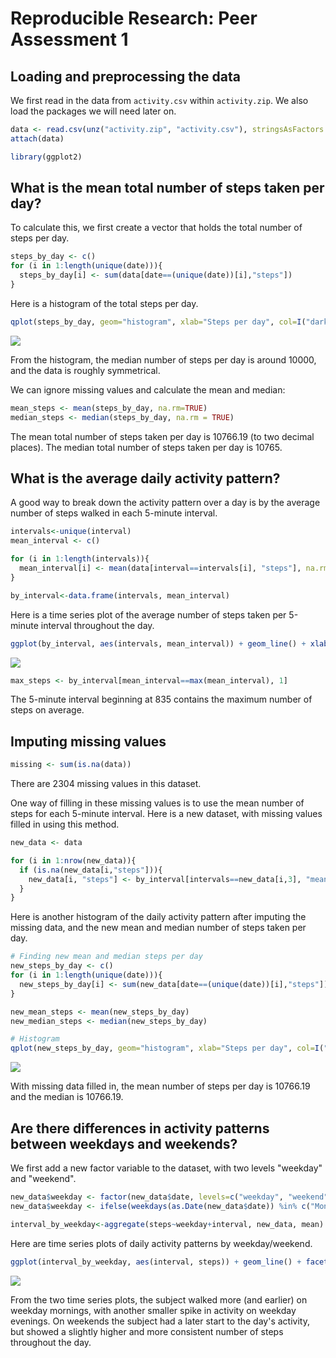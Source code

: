# Reproducible Research: Peer Assessment 1


## Loading and preprocessing the data
We first read in the data from `activity.csv` within `activity.zip`. We also load the packages we will need later on.

```r
data <- read.csv(unz("activity.zip", "activity.csv"), stringsAsFactors = FALSE)
attach(data)

library(ggplot2)
```


## What is the mean total number of steps taken per day?

To calculate this, we first create a vector that holds the total number of steps per day.


```r
steps_by_day <- c()
for (i in 1:length(unique(date))){
  steps_by_day[i] <- sum(data[date==(unique(date))[i],"steps"])
}
```

Here is a histogram of the total steps per day. 


```r
qplot(steps_by_day, geom="histogram", xlab="Steps per day", col=I("dark blue"), fill=I("blue"))
```

![](PA1_template_files/figure-html/unnamed-chunk-3-1.png)<!-- -->

From the histogram, the median number of steps per day is around 10000, and the data is roughly symmetrical.

We can ignore missing values and calculate the mean and median:


```r
mean_steps <- mean(steps_by_day, na.rm=TRUE)
median_steps <- median(steps_by_day, na.rm = TRUE)
```

The mean total number of steps taken per day is 10766.19 (to two decimal places). The median total number of steps taken per day is 10765.


## What is the average daily activity pattern?

A good way to break down the activity pattern over a day is by the average number of steps walked in each 5-minute interval.


```r
intervals<-unique(interval)
mean_interval <- c()

for (i in 1:length(intervals)){
  mean_interval[i] <- mean(data[interval==intervals[i], "steps"], na.rm=TRUE)
}

by_interval<-data.frame(intervals, mean_interval)
```

Here is a time series plot of the average number of steps taken per 5-minute interval throughout the day.


```r
ggplot(by_interval, aes(intervals, mean_interval)) + geom_line() + xlab("Interval") + ylab("Mean number of steps")
```

![](PA1_template_files/figure-html/unnamed-chunk-6-1.png)<!-- -->


```r
max_steps <- by_interval[mean_interval==max(mean_interval), 1]
```

The 5-minute interval beginning at 835 contains the maximum number of steps on average.


## Imputing missing values


```r
missing <- sum(is.na(data))
```

There are 2304 missing values in this dataset.

One way of filling in these missing values is to use the mean number of steps for each 5-minute interval. Here is a new dataset, with missing values filled in using this method.


```r
new_data <- data

for (i in 1:nrow(new_data)){
  if (is.na(new_data[i,"steps"])){
    new_data[i, "steps"] <- by_interval[intervals==new_data[i,3], "mean_interval"]
  }
}
```

Here is another histogram of the daily activity pattern after imputing the missing data, and the new mean and median number of steps taken per day.


```r
# Finding new mean and median steps per day
new_steps_by_day <- c()
for (i in 1:length(unique(date))){
  new_steps_by_day[i] <- sum(new_data[date==(unique(date))[i],"steps"])
}

new_mean_steps <- mean(new_steps_by_day)
new_median_steps <- median(new_steps_by_day)

# Histogram
qplot(new_steps_by_day, geom="histogram", xlab="Steps per day", col=I("dark blue"), fill=I("blue"))
```

![](PA1_template_files/figure-html/unnamed-chunk-10-1.png)<!-- -->

With missing data filled in, the mean number of steps per day is 10766.19 and the median is 10766.19.


## Are there differences in activity patterns between weekdays and weekends?

We first add a new factor variable to the dataset, with two levels "weekday" and "weekend".


```r
new_data$weekday <- factor(new_data$date, levels=c("weekday", "weekend"))
new_data$weekday <- ifelse(weekdays(as.Date(new_data$date)) %in% c("Monday", "Tuesday", "Wednesday", "Thursday", "Friday"), "weekday", "weekend")

interval_by_weekday<-aggregate(steps~weekday+interval, new_data, mean)
```

Here are time series plots of daily activity patterns by weekday/weekend.


```r
ggplot(interval_by_weekday, aes(interval, steps)) + geom_line() + facet_wrap(~weekday)
```

![](PA1_template_files/figure-html/unnamed-chunk-12-1.png)<!-- -->

From the two time series plots, the subject walked more (and earlier) on weekday mornings, with another smaller spike in activity on weekday evenings. On weekends the subject had a later start to the day's activity, but showed a slightly higher and more consistent number of steps throughout the day.
